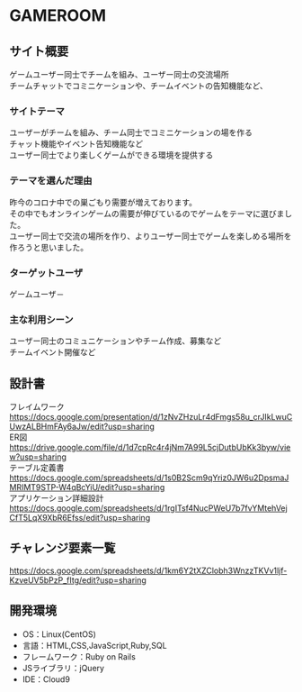 # GAMEROOM

## サイト概要
ゲームユーザー同士でチームを組み、ユーザー同士の交流場所<br>
チームチャットでコミニケーションや、チームイベントの告知機能など、<br>


### サイトテーマ
ユーザーがチームを組み、チーム同士でコミニケーションの場を作る<br>
チャット機能やイベント告知機能など<br>
ユーザー同士でより楽しくゲームができる環境を提供する

### テーマを選んだ理由
昨今のコロナ中での巣ごもり需要が増えております。<br>
その中でもオンラインゲームの需要が伸びているのでゲームをテーマに選びました。<br>
ユーザー同士で交流の場所を作り、よりユーザー同士でゲームを楽しめる場所を作ろうと思いました。

### ターゲットユーザ
ゲームユーザ－

### 主な利用シーン
ユーザー同士のコミュニケーションやチーム作成、募集など<br>
チームイベント開催など

## 設計書
フレイムワーク<br>
<https://docs.google.com/presentation/d/1zNvZHzuLr4dFmgs58u_crJIkLwuCUwzALBHmFAy6aJw/edit?usp=sharing><br>
ER図<br>
<https://drive.google.com/file/d/1d7cpRc4r4jNm7A99L5cjDutbUbKk3byw/view?usp=sharing><br>
テーブル定義書<br>
<https://docs.google.com/spreadsheets/d/1s0B2Scm9qYriz0JW6u2DpsmaJMRIMT9STP-W4qBcYiU/edit?usp=sharing><br>
アプリケーション詳細設計<br>
<https://docs.google.com/spreadsheets/d/1rgITsf4NucPWeU7b7fvYMtehVejCfT5LqX9XbR6Efss/edit?usp=sharing>

## チャレンジ要素一覧
<https://docs.google.com/spreadsheets/d/1km6Y2tXZClobh3WnzzTKVv1ljf-KzveUV5bPzP_fItg/edit?usp=sharing>

## 開発環境
- OS：Linux(CentOS)
- 言語：HTML,CSS,JavaScript,Ruby,SQL
- フレームワーク：Ruby on Rails
- JSライブラリ：jQuery
- IDE：Cloud9
